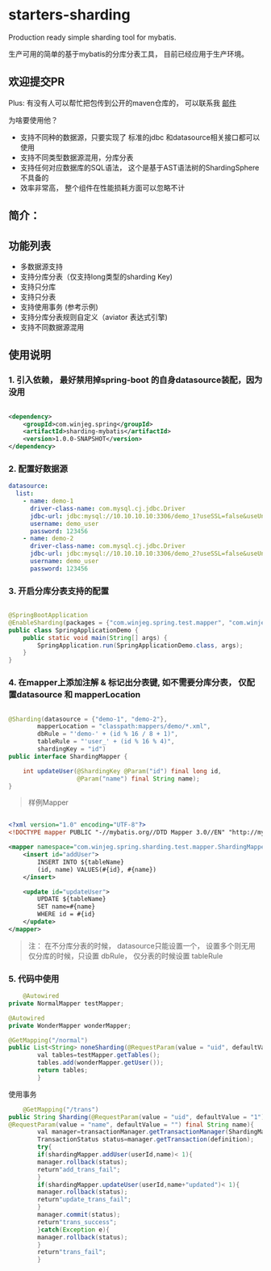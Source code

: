 # starters-sharding

Production ready simple sharding tool for mybatis.

生产可用的简单的基于mybatis的分库分表工具， 目前已经应用于生产环境。

## 欢迎提交PR

Plus: 有没有人可以帮忙把包传到公开的maven仓库的， 可以联系我 [邮件](mailto://winjeg@qq.com) 


为啥要使用他？

- 支持不同种的数据源，只要实现了 标准的jdbc 和datasource相关接口都可以使用
- 支持不同类型数据源混用，分库分表
- 支持任何对应数据库的SQL语法， 这个是基于AST语法树的ShardingSphere不具备的
- 效率非常高， 整个组件在性能损耗方面可以忽略不计

## 简介：

## 功能列表

- 多数据源支持
- 支持分库分表（仅支持long类型的sharding Key)
- 支持只分库
- 支持只分表
- 支持使用事务 (参考示例)
- 支持分库分表规则自定义（aviator 表达式引擎)
- 支持不同数据源混用

## 使用说明

### 1. 引入依赖， 最好禁用掉spring-boot 的自身datasource装配，因为没用

```xml

<dependency>
    <groupId>com.winjeg.spring</groupId>
    <artifactId>sharding-mybatis</artifactId>
    <version>1.0.0-SNAPSHOT</version>
</dependency>
```

### 2. 配置好数据源

```yaml
datasource:
  list:
    - name: demo-1
      driver-class-name: com.mysql.cj.jdbc.Driver
      jdbc-url: jdbc:mysql://10.10.10.10:3306/demo_1?useSSL=false&useUnicode=true&characterEncoding=UTF-8
      username: demo_user
      password: 123456
    - name: demo-2
      driver-class-name: com.mysql.cj.jdbc.Driver
      jdbc-url: jdbc:mysql://10.10.10.10:3306/demo_2?useSSL=false&useUnicode=true&characterEncoding=UTF-8
      username: demo_user
      password: 123456

```

### 3. 开启分库分表支持的配置

```java

@SpringBootApplication
@EnableSharding(packages = {"com.winjeg.spring.test.mapper", "com.winjeg.spring.test.dao"})
public class SpringApplicationDemo {
    public static void main(String[] args) {
        SpringApplication.run(SpringApplicationDemo.class, args);
    }
}
```

### 4. 在mapper上添加注解 & 标记出分表键, 如不需要分库分表， 仅配置datasource 和 mapperLocation

```java

@Sharding(datasource = {"demo-1", "demo-2"},
        mapperLocation = "classpath:mappers/demo/*.xml",
        dbRule = "'demo-' + (id % 16 / 8 + 1)",
        tableRule = "'user_' + (id % 16 % 4)",
        shardingKey = "id")
public interface ShardingMapper {

    int updateUser(@ShardingKey @Param("id") final long id,
                   @Param("name") final String name);
}

```

> 样例Mapper

```xml

<?xml version="1.0" encoding="UTF-8"?>
<!DOCTYPE mapper PUBLIC "-//mybatis.org//DTD Mapper 3.0//EN" "http://mybatis.org/dtd/mybatis-3-mapper.dtd">

<mapper namespace="com.winjeg.spring.sharding.test.mapper.ShardingMapper">
    <insert id="addUser">
        INSERT INTO ${tableName}
        (id, name) VALUES(#{id}, #{name})
    </insert>

    <update id="updateUser">
        UPDATE ${tableName}
        SET name=#{name}
        WHERE id = #{id}
    </update>
</mapper>
```

> 注： 在不分库分表的时候， datasource只能设置一个， 设置多个则无用
> 仅分库的时候，只设置 dbRule， 仅分表的时候设置 tableRule

### 5. 代码中使用

```java
    @Autowired
private NormalMapper testMapper;

@Autowired
private WonderMapper wonderMapper;

@GetMapping("/normal")
public List<String> noneSharding(@RequestParam(value = "uid", defaultValue = "1") final long userId){
        val tables=testMapper.getTables();
        tables.add(wonderMapper.getUser());
        return tables;
        }


```

使用事务

```java
    @GetMapping("/trans")
public String Sharding(@RequestParam(value = "uid", defaultValue = "1") final long userId,
@RequestParam(value = "name", defaultValue = "") final String name){
        val manager=transactionManager.getTransactionManager(ShardingMapper.class,userId);
        TransactionStatus status=manager.getTransaction(definition);
        try{
        if(shardingMapper.addUser(userId,name)< 1){
        manager.rollback(status);
        return"add_trans_fail";
        }
        if(shardingMapper.updateUser(userId,name+"updated")< 1){
        manager.rollback(status);
        return"update_trans_fail";
        }
        manager.commit(status);
        return"trans_success";
        }catch(Exception e){
        manager.rollback(status);
        }
        return"trans_fail";
        }
```



